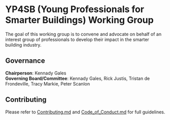 # YP4SB (Young Professionals for Smarter Buildings) Working Group

The goal of this working group is to convene and advocate on behalf of an interest group of professionals to develop their impact in the smarter building industry.

## Governance

**Chairperson**: Kennady Gales  
**Governing Board/Committee**: Kennady Gales, Rick Justis, Tristan de Frondeville, Tracy Markie, Peter Scanlon

## Contributing

Please refer to [Contributing.md](docs/Contributing.md) and [Code_of_Conduct.md](docs/Code_of_Conduct.md) for full guidelines.
